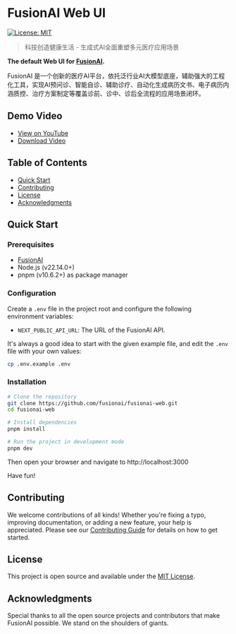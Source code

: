 # FusionAI Web UI

[![License: MIT](https://img.shields.io/badge/License-MIT-yellow.svg)](https://opensource.org/licenses/MIT)

> 科技创造健康生活 - 生成式AI全面重塑多元医疗应用场景

**The default Web UI for [FusionAI](https://www.fusiontech.cn/).**

FusionAI 是一个创新的医疗AI平台，依托泛行业AI大模型底座，辅助强大的工程化工具，实现AI预问诊、智能自诊、辅助诊疗、自动化生成病历文书、电子病历内涵质控、治疗方案制定等覆盖诊前、诊中、诊后全流程的应用场景闭环。

## Demo Video

- [View on YouTube](https://youtu.be/sZCHqrQBUGk)
- [Download Video](https://github.com/fusionai/fusionai/blob/main/assets/demo.mp4)

## Table of Contents
- [Quick Start](#quick-start)
- [Contributing](#contributing)
- [License](#license)
- [Acknowledgments](#acknowledgments)

## Quick Start

### Prerequisites

- [FusionAI](https://www.fusiontech.cn/)
- Node.js (v22.14.0+)
- pnpm (v10.6.2+) as package manager

### Configuration

Create a `.env` file in the project root and configure the following environment variables:

- `NEXT_PUBLIC_API_URL`: The URL of the FusionAI API.

It's always a good idea to start with the given example file, and edit the `.env` file with your own values:

```bash
cp .env.example .env
```

### Installation

```bash
# Clone the repository
git clone https://github.com/fusionai/fusionai-web.git
cd fusionai-web

# Install dependencies
pnpm install

# Run the project in development mode
pnpm dev
```

Then open your browser and navigate to http://localhost:3000

Have fun!

## Contributing

We welcome contributions of all kinds! Whether you're fixing a typo, improving documentation, or adding a new feature, your help is appreciated. Please see our [Contributing Guide](CONTRIBUTING.md) for details on how to get started.

## License

This project is open source and available under the [MIT License](LICENSE).

## Acknowledgments

Special thanks to all the open source projects and contributors that make FusionAI possible. We stand on the shoulders of giants.
